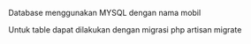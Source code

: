 Database menggunakan MYSQL dengan nama mobil

Untuk table dapat dilakukan dengan migrasi
php artisan migrate
